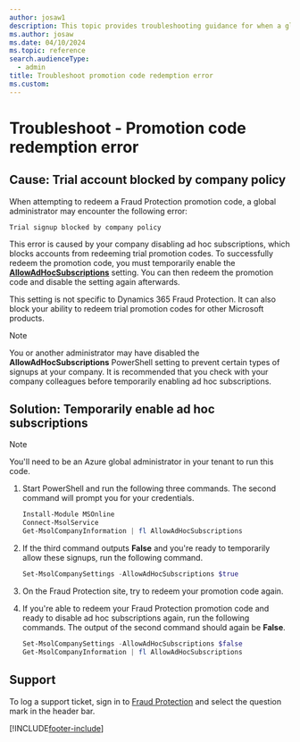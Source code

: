 ```yaml
---
author: josaw1
description: This topic provides troubleshooting guidance for when a global administrator encounters an error while attempting to redeem a Microsoft Dynamics 365 Fraud Protection promotion code.
ms.author: josaw
ms.date: 04/10/2024
ms.topic: reference
search.audienceType:
  - admin
title: Troubleshoot promotion code redemption error
ms.custom:
---
```


# Troubleshoot - Promotion code redemption error
## Cause: Trial account blocked by company policy

When attempting to redeem a Fraud Protection promotion code, a global administrator may encounter the following error: 

`Trial signup blocked by company policy`

This error is caused by your company disabling ad hoc subscriptions, which blocks accounts from redeeming trial promotion codes. To successfully redeem the promotion code, you must temporarily enable the **[AllowAdHocSubscriptions](/powershell/module/msonline/set-msolcompanysettings)** setting. You can then redeem the promotion code and disable the setting again afterwards.

This setting is not specific to Dynamics 365 Fraud Protection. It can also block your ability to redeem trial promotion codes for other Microsoft products.

> [!NOTE] 
> You or another administrator may have disabled the **AllowAdHocSubscriptions** PowerShell setting to prevent certain types of signups at your company. It is recommended that you check with your company colleagues before temporarily enabling ad hoc subscriptions.

## Solution: Temporarily enable ad hoc subscriptions

> [!NOTE]
> You'll need to be an Azure global administrator in your tenant to run this code.

1. Start PowerShell and run the following three commands. The second command will prompt you for your credentials.

    ```PowerShell
    Install-Module MSOnline
    Connect-MsolService
    Get-MsolCompanyInformation | fl AllowAdHocSubscriptions
    ```

1. If the third command outputs **False** and you're ready to temporarily allow these signups, run the following command.

    ```PowerShell
    Set-MsolCompanySettings -AllowAdHocSubscriptions $true
    ```

1. On the Fraud Protection site, try to redeem your promotion code again.
1. If you're able to redeem your Fraud Protection promotion code and ready to disable ad hoc subscriptions again, run the following commands. The output of the second command should again be **False**.

    ```PowerShell
    Set-MsolCompanySettings -AllowAdHocSubscriptions $false
    Get-MsolCompanyInformation | fl AllowAdHocSubscriptions
    ```

## Support

To log a support ticket, sign in to [Fraud Protection](https://dfp.microsoft.com) and select the question mark in the header bar.

[!INCLUDE[footer-include](includes/footer-banner.md)]
